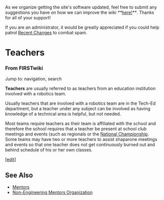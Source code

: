 As we organize getting the site's software updated, feel free to submit any
suggestions you have on how we can improve the wiki
_**_[here!](/index.php/User:Hallry/Suggestions "User:Hallry/Suggestions"
)_**_. Thanks for all of your support!

If you are an administrator, it would be greatly appreciated if you could help
patrol [Recent Changes](/index.php/Special:Recentchanges
"Special:Recentchanges" ) to combat spam.

# Teachers

### From FIRSTwiki

Jump to: navigation, search

**Teachers** are usually referred to as teachers from an education institution involved with a robotics team. 

Usually teachers that are involved with a robotics team are in the Tech-Ed
department, but a teacher under any subject can be involved as having
knowledge of a technical area is helpful, but not needed.

Most teams require teachers as their team is affiliated with the school and
therefore the school requires that a teacher be present at school club
meetings and events (such as regionals or the [National
Championship](/index.php/National_Championship "National Championship" ). Some
teams may have two or more teachers to assist shaparone meetings and events so
that one teacher does not get continuously burned out and behind schedule of
his or her own classes.

[[edit](/index.php?title=Teachers&action=edit&section=1 "Edit section: See
Also" )]

## See Also

  * [Mentors](/index.php/Mentors "Mentors" )
  * [Non-Engineering Mentors Organization](/index.php/NEMO "NEMO" )

